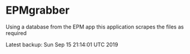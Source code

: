 # EPMgrabber
Using a database from the EPM app this application scrapes the files as required


Latest backup: Sun Sep 15 21:14:01 UTC 2019
